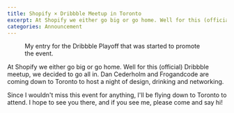 ```yaml
---
title: Shopify × Dribbble Meetup in Toronto
excerpt: At Shopify we either go big or go home. Well for this (official) Dribbble meetup, we decided to go all in.
categories: Announcement
---
```


<figure>
	<img src="http://d13yacurqjgara.cloudfront.net/users/10787/screenshots/1328899/dribbble_meetup.jpg" alt="">
	<figcaption>My entry for the Dribbble Playoff that was started to promote the event.</figcaption>
</figure>

At Shopify we either go big or go home. Well for this (official) Dribbble meetup, we decided to go all in. Dan Cederholm and Frogandcode are coming down to Toronto to host a night of design, drinking and networking.

Since I wouldn't miss this event for anything, I'll be flying down to Toronto to attend. I hope to see you there, and if you see me, please come and say hi!